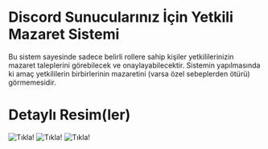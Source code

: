 # Discord Sunucularınız İçin Yetkili Mazaret Sistemi
Bu sistem sayesinde sadece belirli rollere sahip kişiler yetkililerinizin mazaret taleplerini görebilecek ve onaylayabilecektir. Sistemin yapılmasında ki amaç yetkililerin birbirlerinin mazaretini (varsa özel sebeplerden ötürü) görmemesidir.

# Detaylı Resim(ler)
![Tıkla!](https://media.discordapp.net/attachments/675246572312854538/857897752633671690/IMG_20210625_121907.jpg)
![Tıkla!](https://media.discordapp.net/attachments/675246572312854538/857897753014173717/IMG_20210625_121511.jpg)
![Tıkla!](https://media.discordapp.net/attachments/675246572312854538/857897753262293002/IMG_20210625_121850.jpg)
